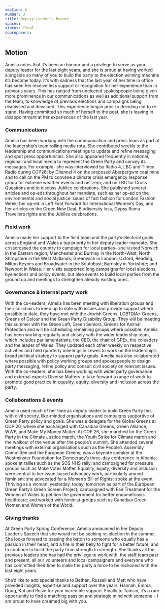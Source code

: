 ```yaml
---
section: A
number: 3
title: Deputy Leader's Report
spaces:
status: final
coproposers:
---
```

## Motion
Amelia notes that it’s been an honour and a privilege to serve as your deputy leader for the last eight years, and she is proud at having worked alongside so many of you to build the party to the election winning machine it’s become today.
It’s with sadness that the last year of her time in office has seen her receive less support or recognition for her experience than in previous years. This has ranged from unelected spokespeople being given more prominence in our communications as well as additional support from the team, to knowledge of previous elections and campaigns being dismissed and devalued. This experience began prior to deciding not to re-stand.
Having committed so much of herself to the post, she is leaving in disappointment at her experiences of the last year.

### Communications

Amelia has been working with the communication and press team as part of the leadership’s team rolling media rota. She contributed weekly to the leadership and communications meetings to update and refine messaging and spot press opportunities. She also appeared frequently in national, regional, and local media to represent the Green Party and convey its messages. For example- she was interviewed by Radio 4, LBC and Times Radio during COP26; by Channel 4 on the proposed Aberpergwm coal mine and to call on the PM to convene a climate crisis emergency response group for extreme weather events and net zero; and on LBC for Cross Questions and to discuss Jubilee celebrations. She published several articles and op-eds throughout her mandate, such as her op-ed on the environmental and social justice issues of fast fashion for London Fashion Week; her op-ed in Left Foot Forward for International Women’s Day, and her articles on the Green New Deal, Biodiversity loss, Gypsy Roma Travellers rights and the Jubilee celebrations.

### Field work
Amelia made her support to the field team and the party’s electoral goals across England and Wales a top priority in her deputy leader mandate. She crisscrossed the country to campaign for local parties- she visited Norwich in the Eastern region; Manchester and Burnley in the North-West; North Shropshire in the West Midlands; Greenwich in London; Oxford, Reading, Milton Keynes and Broadwater in the SouthEast; Barnsley in Yorkshire; and Newport in Wales. Her visits supported long campaigns for local elections, byelections and policy events, but also events to build local parties from the ground up and meetings to strengthen already existing ones.

### Governance & internal party work
With the co-leaders, Amelia has been meeting with liberation groups and their co-chairs to keep up to date with issues and provide support where possible to date, they have met with the Jewish Greens, LGBTQIA+ Greens, Greens of Colour and the Green Party Disability Group. They will be meeting this summer with the Green Left, Green Seniors, Greens for Animal Protection and will be scheduling remaining groups where possible.
Amelia has been working regularly and closely with the wider leadership team, which includes parliamentarians, the CEO, the chair of GPEx, the coleaders and the leader of Wales. They updated each other weekly on respective activities and held quarterly meetings in Lewes to work on the leadership’s broad political strategy to support party goals.
Amelia has also collaborated where possible with policy working groups and spokespeople to design party messaging, refine policy and consult civil society on relevant issues. With the co-leaders, she has been working with wider party governance and external experts Diverse Matters to take forward a range of work to promote good practice in equality, equity, diversity and inclusion across the party.

### Collaborations & events
Amelia used much of her time as deputy leader to build Green Party ties with civil society, like-minded organisations and campaigns supportive of Green Party policy and goals. She was a delegate for the Global Greens at COP 26, where she exchanged with Canadian Greens, Green Alliance, WWF, and Make My Money Matter. At COP 26, she marched for the Green Party in the Climate Justice march, the Youth Strike for Climate march and the walkout of the venue after the people’s summit. She attended several meetings with external organisations such as the People’s Assembly Committee and the European Greens; was a keynote speaker at the Westminster Foundation for Democracy’s three-day conference in Albania; spoke at rallies such as the SOS NHS rally; and campaigned for pressure groups such as Make Votes Matter. Equality, equity, diversity and inclusion were central to her issue-based advocacy work, particularly around feminism: she advocated for a Women’s Bill of Rights; spoke at the event Thriving as a woman: yesterday, today, tomorrow as part of the European Green Party’s Green Screen Project; campaigned with Fair Treatment for the Women of Wales to petition the government for better endometriosis healthcare; and worked with feminist groups such as Canadian Green Women and Women of the World.

### Giving thanks
At Green Party Spring Conference, Amelia announced in her Deputy Leader’s Speech that she would not be seeking re-election in the summer. She looks forward to passing the baton to someone who equally has a passion in their heart, and a fire in their belly to fight for a better future, and to continue to build the party from strength to strength. She thanks all the previous leaders she has had the privilege to work with, the staff team past and present, all our volunteers and local campaigners and everyone who has committed their time to make the party a force to be reckoned with the last eight years.

She’d like to add special thanks to Bethan, Russell and Matt who have provided insights, expertise and support over the years. Hannah, Emma, Doug, Kat and Rosie for your incredible support. Finally to Tamsin, it’s a rare opportunity to find a matching passion and strategic mind with someone - I am proud to have dreamed big with you.
